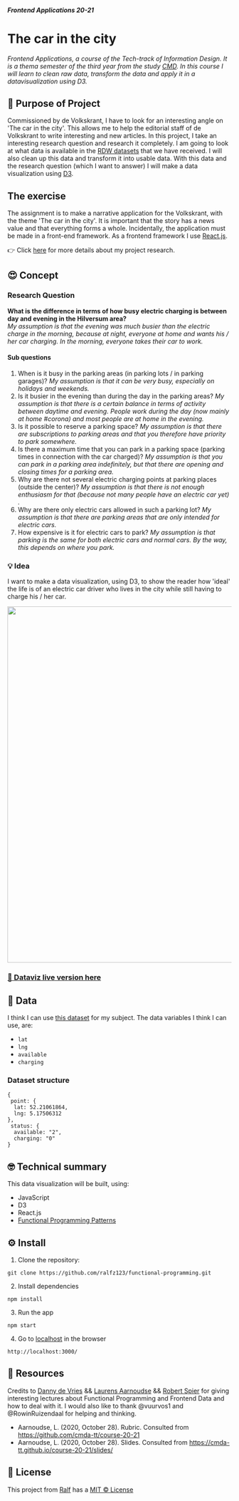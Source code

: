 ##### Frontend Applications 20-21
# The car in the city

_Frontend Applications, a course of the Tech-track of Information Design. It is a thema semester of the third year from the study [CMD](https://www.cmd-amsterdam.nl/). In this course I will learn to clean raw data, transform the data and apply it in a datavisualization using D3._

## :rocket: Purpose of Project
Commissioned by de Volkskrant, I have to look for an interesting angle on 'The car in the city'. This allows me to help the editorial staff of de Volkskrant to write interesting and new articles.
In this project, I take an interesting research question and research it completely. I am going to look at what data is available in the [RDW datasets](https://opendata.rdw.nl/browse?category=Parkeren&provenance=official&page=1) that we have received. I will also clean up this data and transform it into usable data. With this data and the research question (which I want to answer) I will make a data visualization using [D3](https://d3js.org/).

## The exercise
The assignment is to make a narrative application for the Volkskrant, with the theme 'The car in the city'. It is important that the story has a news value and that everything forms a whole. Incidentally, the application must be made in a front-end framework. As a frontend framework I use [React.js](https://reactjs.org/).


👉 Click [here](https://github.com/ralfz123/functional-programming/wiki/Onderzoek-%F0%9F%94%8D) for more details about my project research.

## :heart_eyes: Concept
### Research Question
**What is the difference in terms of how busy electric charging is between day and evening in the Hilversum area?**  
_My assumption is that the evening was much busier than the electric charge in the morning, because at night, everyone at home and wants his / her car charging. In the morning, everyone takes their car to work._

#### Sub questions
1. When is it busy in the parking areas (in parking lots / in parking garages)?
   _My assumption is that it can be very busy, especially on holidays and weekends._
2. Is it busier in the evening than during the day in the parking areas?
    _My assumption is that there is a certain balance in terms of activity between daytime and evening. People work during the day (now mainly at home #corona) and most people are at home in the evening._
3. Is it possible to reserve a parking space?
    _My assumption is that there are subscriptions to parking areas and that you therefore have priority to park somewhere._
4. Is there a maximum time that you can park in a parking space (parking times in connection with the car charged)?
    _My assumption is that you can park in a parking area indefinitely, but that there are opening and closing times for a parking area._
5. Why are there not several electric charging points at parking places (outside the center)?
    _My assumption is that there is not enough enthusiasm for that (because not many people have an electric car yet) ._
6. Why are there only electric cars allowed in such a parking lot?
    _My assumption is that there are parking areas that are only intended for electric cars._
7. How expensive is it for electric cars to park?
    _My assumption is that parking is the same for both electric cars and normal cars. By the way, this depends on where you park._

### :bulb: Idea
I want to make a data visualization, using D3, to show the reader how 'ideal' the life is of an electric car driver who lives in the city while still having to charge his / her car.

<img src="https://raw.githubusercontent.com/wiki/ralfz123/frontend-data/img/sketch-v6.jpg" width="800px">

### [🔴 Dataviz live version here](https://ralfz123.github.io/frontend-data/d3/index.html)

## :1234: Data  
I think I can use [this dataset](https://github.com/ralfz123/frontend-data/wiki/Onderzoek-&-Concept-%F0%9F%94%8D#data) for my subject.
The data variables I think I can use, are:
- `lat`  
- `lng` 
- `available`
- `charging`

### Dataset structure
```
{
 point: {
  lat: 52.21061864,
  lng: 5.17506312
},
 status: {
  available: "2",
  charging: "0"
}
```

## :nerd_face: Technical summary
This data visualization will be built, using:
- JavaScript
- D3
- React.js
- [Functional Programming Patterns](https://github.com/ralfz123/frontend-data/wiki/Functional-Patterns)

## :gear: Install
1. Clone the repository:  
```
git clone https://github.com/ralfz123/functional-programming.git
```

2. Install dependencies   
```
npm install
```

3. Run the app   
```
npm start
```

4. Go to [localhost](http://localhost3000/) in the browser
```
http://localhost:3000/
```


## :file_folder: Resources
Credits to [Danny de Vries](https://github.com/dandevri) && [Laurens Aarnoudse](https://github.com/Razpudding) && [Robert Spier](https://github.com/roberrrt-s) for giving interesting lectures about Functional Programming and Frontend Data and how to deal with it. I would also like to thank @vuurvos1 and @RowinRuizendaal for helping and thinking.

- Aarnoudse, L.  (2020, October 28). Rubric. Consulted from https://github.com/cmda-tt/course-20-21
- Aarnoudse, L.  (2020, October 28). Slides. Consulted from https://cmda-tt.github.io/course-20-21/slides/

## :cop: License
This project from [Ralf](https://github.com/ralfz123) has a [MIT © License](https://github.com/ralfz123/frontend-applications/blob/main/LICENSE)
